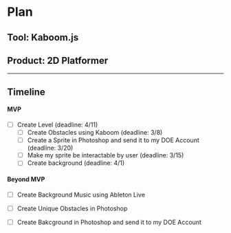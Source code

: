 # Plan

## Tool: Kaboom.js
## Product: 2D Platformer

---

## Timeline

#### MVP

- [ ] Create Level (deadline: 4/11)
  - [ ] Create Obstacles using Kaboom (deadline: 3/8)
  - [ ] Create a Sprite in Photoshop and send it to my DOE Account (deadline: 3/20)
  - [ ] Make my sprite be interactable by user (deadline: 3/15)
  - [ ] Create background (deadline: 4/1)

#### Beyond MVP

- [ ] Create Background Music using Ableton Live
- [ ] Create Unique Obstacles in Photoshop
- [ ] Create Bakcground in Photoshop and send it to my DOE Account


<!-- EXAMPLE

## Tool: APIs
## Product: Green Glass Door riddle app

## Timeline

### MVP

- [ ] Front-end
  - [x] Webpage to collect input from user (deadline: 4/15)
  - [ ] Webpage to display "yes, but a ___ can't" or "no, but a ___ can" (deadline: 5/1)
- [x] Back-end
  - [x] Use regex to test whether or not the word can go through the GGD (deadline: 3/1)
  - [x] Use the Twinword API to find related words (deadline: 3/15)
    - [ ] Iterate through the words until an opposite example can be found (deadline: 4/1)

#### Beyond MVP

- [ ] Use another API to make sure the opposite example is a noun
- [ ] Automate notification of API limit to make sure I don’t exceed free quota
- [ ] A multiple choice quizzer that will test the user’s knowledge of the solution

-->





<!-- DO NOT USE THIS YET

| Name | Glows | Grows |
| -------- | ------- | ------- |
|   |   |
|   |   |
|   |   |
|   |   |
|   |   |
|   |   |

-->
